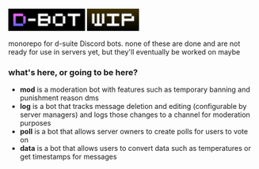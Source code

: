 <img src="https://raw.githubusercontent.com/d-suite/art/main/bot/bot_long@vector.svg" style="height:45px; width: auto;"> <img src="https://raw.githubusercontent.com/d-suite/art/main/wip.svg" style="height:45px; width: auto;">

monorepo for d-suite Discord bots. none of these are done and are not ready for use in servers yet, but they'll eventually be worked on maybe

### what's here, or going to be here?

- **mod** is a moderation bot with features such as temporary banning and punishment reason dms
- **log** is a bot that tracks message deletion and editing (configurable by server managers) and logs those changes to a channel for moderation purposes
- **poll** is a bot that allows server owners to create polls for users to vote on
- **data** is a bot that allows users to convert data such as temperatures or get timestamps for messages
